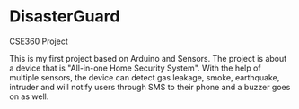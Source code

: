 
# DisasterGuard
CSE360 Project

This is my first project based on Arduino and Sensors. The project is about a device that is "All-in-one Home Security System". With the help of multiple sensors, the device can detect gas leakage, smoke, earthquake, intruder and will notify users through SMS to their phone and a buzzer goes on as well. 
